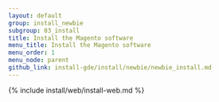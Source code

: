 ```yaml
---
layout: default
group: install_newbie
subgroup: 03_install
title: Install the Magento software
menu_title: Install the Magento software
menu_order: 1
menu_node: parent
github_link: install-gde/install/newbie/newbie_install.md
---
```


{% include install/web/install-web.md %}

